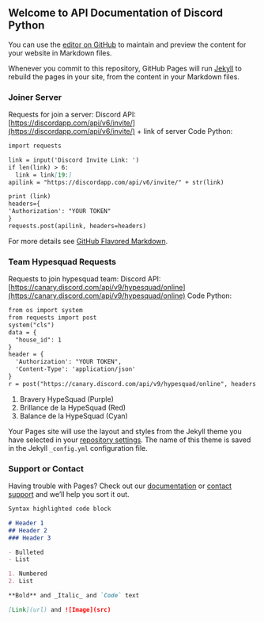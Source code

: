 ## Welcome to API Documentation of Discord Python

You can use the [editor on GitHub](https://github.com/GuyEditDev/api/edit/index/docs/index.md) to maintain and preview the content for your website in Markdown files.

Whenever you commit to this repository, GitHub Pages will run [Jekyll](https://jekyllrb.com/) to rebuild the pages in your site, from the content in your Markdown files.

### Joiner Server

Requests for join a server:
  Discord API:  [https://discordapp.com/api/v6/invite/](https://discordapp.com/api/v6/invite/) + link of server
  Code Python:
  ```markdown
import requests

link = input('Discord Invite Link: ')
if len(link) > 6:
    link = link[19:]
apilink = "https://discordapp.com/api/v6/invite/" + str(link)

print (link)
headers={
'Authorization': "YOUR TOKEN"
}
requests.post(apilink, headers=headers)
  ```

For more details see [GitHub Flavored Markdown](https://guides.github.com/features/mastering-markdown/).

### Team Hypesquad Requests

Requests to join hypesquad team:
  Discord API: [https://canary.discord.com/api/v9/hypesquad/online](https://canary.discord.com/api/v9/hypesquad/online)
  Code Python:
  ```markdown
from os import system
from requests import post
system("cls")
data = {
    "house_id": 1
}
header = {
    'Authorization': "YOUR TOKEN",
    'Content-Type': 'application/json'
}
r = post("https://canary.discord.com/api/v9/hypesquad/online", headers = header, json = data)
  ```
 1. Bravery HypeSquad (Purple)
 2. Brillance de la HypeSquad (Red) 
 3. Balance de la HypeSquad (Cyan)


Your Pages site will use the layout and styles from the Jekyll theme you have selected in your [repository settings](https://github.com/GuyEditDev/api/settings/pages). The name of this theme is saved in the Jekyll `_config.yml` configuration file.

### Support or Contact

Having trouble with Pages? Check out our [documentation](https://docs.github.com/categories/github-pages-basics/) or [contact support](https://support.github.com/contact) and we’ll help you sort it out.


```markdown
Syntax highlighted code block

# Header 1
## Header 2
### Header 3

- Bulleted
- List

1. Numbered
2. List

**Bold** and _Italic_ and `Code` text

[Link](url) and ![Image](src)
```

